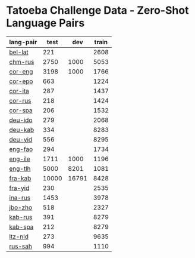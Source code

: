 # Tatoeba Challenge Data - Zero-Shot Language Pairs

| lang-pair |    test    |    dev     |    train   |
|-----------|------------|------------|------------|
|  [bel-lat](https://object.pouta.csc.fi/Tatoeba-Challenge/bel-lat.tar)  |        221 |            |       2608 |
|  [chm-rus](https://object.pouta.csc.fi/Tatoeba-Challenge/chm-rus.tar)  |       2750 |       1000 |       5053 |
|  [cor-eng](https://object.pouta.csc.fi/Tatoeba-Challenge/cor-eng.tar)  |       3198 |       1000 |       1766 |
|  [cor-epo](https://object.pouta.csc.fi/Tatoeba-Challenge/cor-epo.tar)  |        663 |            |       1224 |
|  [cor-ita](https://object.pouta.csc.fi/Tatoeba-Challenge/cor-ita.tar)  |        287 |            |       1437 |
|  [cor-rus](https://object.pouta.csc.fi/Tatoeba-Challenge/cor-rus.tar)  |        218 |            |       1424 |
|  [cor-spa](https://object.pouta.csc.fi/Tatoeba-Challenge/cor-spa.tar)  |        206 |            |       1532 |
|  [deu-ido](https://object.pouta.csc.fi/Tatoeba-Challenge/deu-ido.tar)  |        279 |            |       2068 |
|  [deu-kab](https://object.pouta.csc.fi/Tatoeba-Challenge/deu-kab.tar)  |        334 |            |       8283 |
|  [deu-yid](https://object.pouta.csc.fi/Tatoeba-Challenge/deu-yid.tar)  |        556 |            |       8295 |
|  [eng-fao](https://object.pouta.csc.fi/Tatoeba-Challenge/eng-fao.tar)  |        294 |            |       1734 |
|  [eng-ile](https://object.pouta.csc.fi/Tatoeba-Challenge/eng-ile.tar)  |       1711 |       1000 |       1196 |
|  [eng-tlh](https://object.pouta.csc.fi/Tatoeba-Challenge/eng-tlh.tar)  |       5000 |       8201 |       1081 |
|  [fra-kab](https://object.pouta.csc.fi/Tatoeba-Challenge/fra-kab.tar)  |      10000 |      16791 |       8428 |
|  [fra-yid](https://object.pouta.csc.fi/Tatoeba-Challenge/fra-yid.tar)  |        230 |            |       2535 |
|  [ina-rus](https://object.pouta.csc.fi/Tatoeba-Challenge/ina-rus.tar)  |       1453 |            |       3978 |
|  [jbo-zho](https://object.pouta.csc.fi/Tatoeba-Challenge/jbo-zho.tar)  |        518 |            |       2327 |
|  [kab-rus](https://object.pouta.csc.fi/Tatoeba-Challenge/kab-rus.tar)  |        391 |            |       8279 |
|  [kab-spa](https://object.pouta.csc.fi/Tatoeba-Challenge/kab-spa.tar)  |        212 |            |       8279 |
|  [ltz-nld](https://object.pouta.csc.fi/Tatoeba-Challenge/ltz-nld.tar)  |        273 |            |       9635 |
|  [rus-sah](https://object.pouta.csc.fi/Tatoeba-Challenge/rus-sah.tar)  |        994 |            |       1110 |
